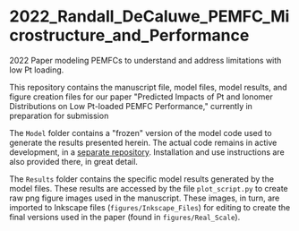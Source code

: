 # 2022_Randall_DeCaluwe_PEMFC_Microstructure_and_Performance
2022 Paper modeling PEMFCs to understand and address limitations with low Pt loading.

This repository contains the manuscript file, model files, model results, and figure creation files for our paper "Predicted Impacts of Pt and Ionomer Distributions on Low Pt-loaded PEMFC Performance," currently in preparation for submission

The `Model` folder contains a "frozen" version of the model code used to generate the results presented herein. The actual code remains in active development, in a [separate repository](https://github.com/coresresearch/p2d_pemfc_2phase.git). Installation and use instructions are also provided there, in great detail.

The `Results` folder contains the specific model results generated by the model files. These results are accessed by the file `plot_script.py` to create raw png figure images used in the manuscript. These images, in turn, are imported to Inkscape files (`figures/Inkscape_Files`) for editing to create the final versions used in the paper (found in `figures/Real_Scale`).
